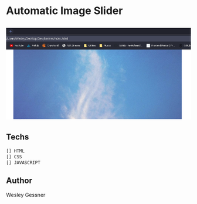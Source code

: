 # Automatic Image Slider

![Slider](./assets/slider.gif)
---

Techs
---
    [] HTML 
    [] CSS
    [] JAVASCRIPT


Author
---
Wesley Gessner